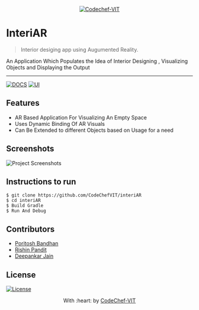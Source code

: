<p align="center"><a href="http://www.codechefvit.com" target="_blank"><img src="https://s3.amazonaws.com/codechef_shared/sites/all/themes/abessive/logo-3.png" title="CodeChef-VIT" alt="Codechef-VIT"></a>
</p>

# InteriAR

> <Subtitle>
> Interior desiging app using Augumented Reality.

An Application Which Populates the Idea of Interior Designing , Visualizing Objects and Displaying the Output

---
[![DOCS](https://img.shields.io/badge/Documentation-see%20docs-green?style=flat-square&logo=appveyor)](https://developers.google.com/sceneform/develop)
  [![UI ](https://img.shields.io/badge/User%20Interface-Link%20to%20UI-orange?style=flat-square&logo=appveyor)](https://developer.android.com/studio/intro)




## Features
- AR Based Application For Visualizing An Empty Space 
- Uses Dynamic Binding Of AR Visuals
- Can Be Extended to different Objects based on Usage for a need




## Screenshots
<img src="https://github.com/akshatvg/common-entry-test/raw/master/static/img/header.png" alt="Project Screenshots">

## Instructions to run

```
$ git clone https://github.com/CodeChefVIT/interiAR
$ cd interiAR
$ Build Gradle
$ Run And Debug
```

## Contributors
- <a href="https://github.com/crusher-pb">Poritosh Bandhan</a>
- <a href="https://github.com/rishinpandit09">Rishin Pandit</a>
- <a href="https://github.com/decipher07">Deepankar Jain</a>

## License

[![License](http://img.shields.io/:license-mit-blue.svg?style=flat-square)](http://badges.mit-license.org)

<p align="center">
	With :heart: by <a href="http://www.codechefvit.com" target="_blank">CodeChef-VIT</a>
</p>
